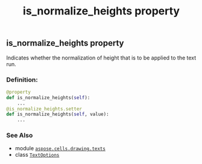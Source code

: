 ﻿---
title: is_normalize_heights property
second_title: Aspose.Cells for Python via .NET API References
description: 
type: docs
weight: 130
url: /aspose.cells.drawing.texts/textoptions/is_normalize_heights/
is_root: false
---

## is_normalize_heights property


Indicates whether the normalization of height that is to be applied to the text run.
### Definition:
```python
@property
def is_normalize_heights(self):
    ...
@is_normalize_heights.setter
def is_normalize_heights(self, value):
    ...
```

### See Also
* module [`aspose.cells.drawing.texts`](../../)
* class [`TextOptions`](/cells/python-net/aspose.cells.drawing.texts/textoptions)
